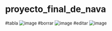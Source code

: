 # proyecto_final_de_nava
#tabla
![image](https://github.com/user-attachments/assets/de3ba738-2d2a-4a4c-889b-5691f1d8f6ce)
#borrar
![image](https://github.com/user-attachments/assets/1ebf1ef8-a5fb-4712-94e4-5ae75b444184)
#editar
![image](https://github.com/user-attachments/assets/82d1b9cd-f093-411f-9d67-1d5af59a1f8f)
